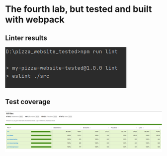 # The fourth lab, but tested and built with webpack

## Linter results
<img src="linter_pass.png">

## Test coverage
<img src="test_coverage.png">
